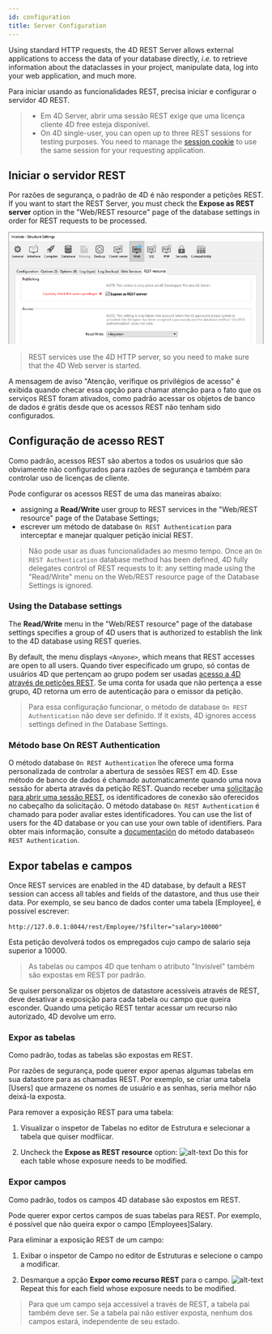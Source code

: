 ```yaml
---
id: configuration
title: Server Configuration
---
```


Using standard HTTP requests, the 4D REST Server allows external applications to access the data of your database directly, *i.e.* to retrieve information about the dataclasses in your project, manipulate data, log into your web application, and much more.

Para iniciar usando as funcionalidades REST, precisa iniciar e configurar o servidor 4D REST.

> - Em 4D Server, abrir uma sessão REST exige que uma licença cliente 4D free esteja disponível.<br/>
> - On 4D single-user, you can open up to three REST sessions for testing purposes. You need to manage the [session cookie](authUsers.md#session-cookie) to use the same session for your requesting application.

## Iniciar o servidor REST

Por razões de segurança, o padrão de 4D é não responder a petições REST. If you want to start the REST Server, you must check the **Expose as REST server** option in the "Web/REST resource" page of the database settings in order for REST requests to be processed.

![alt-text](../assets/en/REST/Settings.png)

> REST services use the 4D HTTP server, so you need to make sure that the 4D Web server is started.

A mensagem de aviso "Atenção, verifique os privilégios de acesso" é exibida quando checar essa opção para chamar atenção para o fato que os serviços REST foram ativados, como padrão acessar os objetos de banco de dados é grátis desde que os acessos REST não tenham sido configurados.

## Configuração de acesso REST

Como padrão, acessos REST são abertos a todos os usuários que são obviamente não configurados para razões de segurança e também para controlar uso de licenças de cliente.

Pode configurar os acessos REST de uma das maneiras abaixo:

- assigning a **Read/Write** user group to REST services in the "Web/REST resource" page of the Database Settings;
- escrever um método de database `On REST Authentication` para interceptar e manejar qualquer petição inicial REST.

> Não pode usar as duas funcionalidades ao mesmo tempo. Once an `On REST Authentication` database method has been defined, 4D fully delegates control of REST requests to it: any setting made using the "Read/Write" menu on the Web/REST resource page of the Database Settings is ignored.

### Using the Database settings

The **Read/Write** menu in the "Web/REST resource" page of the database settings specifies a group of 4D users that is authorized to establish the link to the 4D database using REST queries.

By default, the menu displays `<Anyone>`, which means that REST accesses are open to all users. Quando tiver especificado um grupo, só contas de usuários 4D que pertençam ao grupo podem ser usadas [acesso a 4D através de petições REST](authUsers.md). Se uma conta for usada que não pertença a esse grupo, 4D retorna um erro de autenticação para o emissor da petição.

> Para essa configuração funcionar, o método de database `On REST Authentication` não deve ser definido. If it exists, 4D ignores access settings defined in the Database Settings.

### Método base On REST Authentication

O método database `On REST Authentication` lhe oferece uma forma personalizada de controlar a abertura de sessões REST em 4D. Esse método de banco de dados é chamado automaticamente quando uma nova sessão for aberta através da petição REST. Quando receber uma [solicitação para abrir uma sessão REST](authUsers.md), os identificadores de conexão são oferecidos no cabeçalho da solicitação. O método database `On REST Authentication` é chamado para poder avaliar estes identificadores. You can use the list of users for the 4D database or you can use your own table of identifiers. Para obter mais informação, consulte a [documentación](https://doc.4d.com/4Dv18/4D/18/On-REST-Authentication-database-method.301-4505004.en.html) do método database`On REST Authentication`.

## Expor tabelas e campos

Once REST services are enabled in the 4D database, by default a REST session can access all tables and fields of the datastore, and thus use their data. Por exemplo, se seu banco de dados conter uma tabela [Employee], é possível escrever:

```
http://127.0.0.1:8044/rest/Employee/?$filter="salary>10000"

```

Esta petição devolverá todos os empregados cujo campo de salario seja superior a 10000.

> As tabelas ou campos 4D que tenham o atributo "Invisível" também são expostas em REST por padrão.

Se quiser personalizar os objetos de datastore acessíveis através de REST, deve desativar a exposição para cada tabela ou campo que queira esconder. Quando uma petição REST tentar acessar um recurso não autorizado, 4D devolve um erro.

### Expor as tabelas

Como padrão, todas as tabelas são expostas em REST.

Por razões de segurança, pode querer expor apenas algumas tabelas em sua datastore para as chamadas REST. Por exemplo, se criar uma tabela [Users] que armazene os nomes de usuário e as senhas, seria melhor não deixá-la exposta.

Para remover a exposição REST para uma tabela:

1. Visualizar o inspetor de Tabelas no editor de Estrutura e selecionar a tabela que quiser modfiicar.

2. Uncheck the **Expose as REST resource** option: ![alt-text](../assets/en/REST/table.png) Do this for each table whose exposure needs to be modified.

### Expor campos

Como padrão, todos os campos 4D database são expostos em REST.

Pode querer expor certos campos de suas tabelas para REST. Por exemplo, é possível que não queira expor o campo [Employees]Salary.

Para eliminar a exposição REST de um campo:

1. Exibar o inspetor de Campo no editor de Estruturas e selecione o campo a modificar.

2. Desmarque a opção **Expor como recurso REST** para o campo. ![alt-text](../assets/en/REST/field.png) Repeat this for each field whose exposure needs to be modified.

> Para que um campo seja accessível a través de REST, a tabela pai também deve ser. Se a tabela pai não estiver exposta, nenhum dos campos estará, independente de seu estado.
